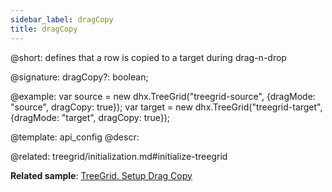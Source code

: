 ```yaml
---
sidebar_label: dragCopy
title: dragCopy
---          
```


@short: defines that a row is copied to a target during drag-n-drop

@signature: dragCopy?: boolean;

@example: 
var source = new dhx.TreeGrid("treegrid-source", {dragMode: "source", dragCopy: true});
var target = new dhx.TreeGrid("treegrid-target", {dragMode: "target", dragCopy: true});

@template:	api_config
@descr: 

@related: treegrid/initialization.md#initialize-treegrid

**Related sample**: [TreeGrid. Setup Drag Copy](https://snippet.dhtmlx.com/a7pg38rr)